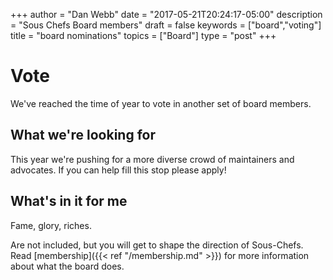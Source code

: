 +++
author = "Dan Webb"
date = "2017-05-21T20:24:17-05:00"
description = "Sous Chefs Board members"
draft = false
keywords = ["board","voting"]
title = "board nominations"
topics = ["Board"]
type = "post"
+++

# Vote

We've reached the time of year to vote in another set of board members.

## What we're looking for

This year we're pushing for a more diverse crowd of maintainers and advocates.
If you can help fill this stop please apply!

## What's in it for me

Fame, glory, riches.

Are not included, but you will get to shape the direction of Sous-Chefs. Read [membership]({{< ref "/membership.md" >}}) for more information about what the board does.
